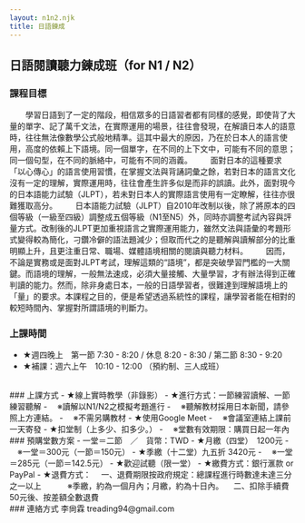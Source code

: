 ```yaml
---
layout: n1n2.njk
title: 日語鍊成
---
```


## 日語閱讀聽力鍊成班（for N1 / N2）
### 課程目標
&emsp;&emsp;學習日語到了一定的階段，相信眾多的日語習者都有同樣的感覺，即使背了大量的單字、記了萬千文法，在實際運用的場景，往往會發現，在解讀日本人的語意時，往往無法像數學公式般地精準。這其中最大的原因，乃在於日本人的語言使用，高度的依賴上下語境。同一個單字，在不同的上下文中，可能有不同的意思；同一個句型，在不同的脈絡中，可能有不同的涵義。
&emsp;&emsp;面對日本的這種要求「以心傳心」的語言使用習慣，在掌握文法與背誦詞彙之餘，若對日本的語言文化沒有一定的理解，實際運用時，往往會產生許多似是而非的誤讀。此外，面對現今的日本語能力試驗（JLPT），若未對日本人的實際語言使用有一定瞭解，往往亦很難獲取高分。
&emsp;&emsp;日本語能力試驗（JLPT）自2010年改制以後，除了將原本的四個等級（一級至四級）調整成五個等級（N1至N5）外，同時亦調整考試內容與評量方式。改制後的JLPT更加重視語言之實際運用能力，雖然文法與語彙的考題形式變得較為簡化，刁鑽冷僻的語法題減少；但取而代之的是聽解與讀解部分的比重明顯上升，且更注重日常、職場、媒體語境相關的閱讀與聽力材料。
&emsp;&emsp;因而，不論是實務或是面對JLPT考試，理解這類的“語境”，都是突破學習門檻的一大關鍵。而語境的理解，一般無法速成，必須大量接觸、大量學習，才有辦法得到正確判讀的能力。然而，除非身處日本，一般的日語學習者，很難達到理解語境上的「量」的要求。本課程之目的，便是希望透過系統性的課程，讓學習者能在相對的較短時間內、掌握對所謂語境的判斷力。
<br>
### 上課時間
- ★週四晚上　第一節 7:30 - 8:20 / 休息 8:20 - 8:30  / 第二節 8:30 - 9:20
- ★補課：週六上午　10:10 - 12:00   （預約制、三人成班）
<br>
### 上課方式
- ★線上實時教學（非錄影）
- ★進行方式：一節練習讀解、一節練習聽解
	- &emsp;※讀解以N1/N2之模擬考題進行
	- &emsp;※聽解教材採用日本新聞，請參照上方連結。
	- &emsp;※不需另購教材
- ★使用Google Meet
- &emsp;※會議室連結上課前一天寄發
- ★扣堂制（上多少、扣多少。）
- &emsp;※堂數有效期限：購買日起一年內
<br>
### 預購堂數方案
- 一堂＝二節　／　貨幣：TWD
- ★月繳（四堂）　1200元 
- &emsp;※一堂＝300元（一節＝150元） 
- ★季繳（十二堂）九五折 3420元
- &emsp;※一堂＝285元（一節＝142.5元）
- ★歡迎試聽（限一堂）
- ★繳費方式：銀行滙款 or PayPal
- ★退費方式：
&emsp;一、退費期限按政府規定：總課程進行時數達未達三分之一以上
&emsp;&emsp;&emsp;※季繳，約為一個月內；月繳，約為十日內。
&emsp;二、扣除手續費50元後、按差額全數退費
<br>
### 連絡方式
李尙霖 treading94@gmail.com




